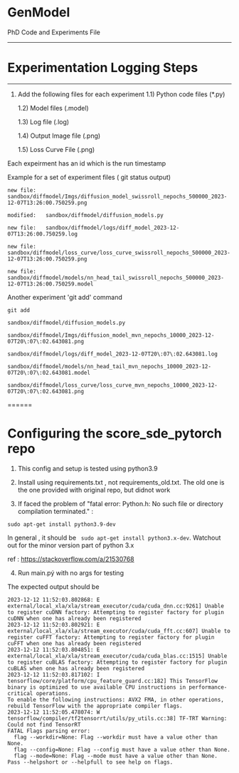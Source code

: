 # GenModel
PhD Code and Experiments File
____

# Experimentation Logging Steps
___
1) Add the following files for each experiment 
    1.1) Python code files (*.py)

    1.2) Model files (.model)
    
    1.3) Log file (.log)
    
    1.4) Output Image file (.png)
    
    1.5) Loss Curve File (.png)

Each expeirment has an id which is the run timestamp 

Example for a set of experiment files ( git status output)
 	
 	new file:   sandbox/diffmodel/Imgs/diffusion_model_swissroll_nepochs_500000_2023-12-07T13:26:00.750259.png
    
    modified:   sandbox/diffmodel/diffusion_models.py
    
    new file:   sandbox/diffmodel/logs/diff_model_2023-12-07T13:26:00.750259.log
    
    new file:   sandbox/diffmodel/loss_curve/loss_curve_swissroll_nepochs_500000_2023-12-07T13:26:00.750259.png
    
    new file:   sandbox/diffmodel/models/nn_head_tail_swissroll_nepochs_500000_2023-12-07T13:26:00.750259.model

Another experiment 'git add' command

	git add 

	sandbox/diffmodel/diffusion_models.py 

	sandbox/diffmodel/Imgs/diffusion_model_mvn_nepochs_10000_2023-12-07T20\:07\:02.643081.png 

	sandbox/diffmodel/logs/diff_model_2023-12-07T20\:07\:02.643081.log 

	sandbox/diffmodel/models/nn_head_tail_mvn_nepochs_10000_2023-12-07T20\:07\:02.643081.model 

	sandbox/diffmodel/loss_curve/loss_curve_mvn_nepochs_10000_2023-12-07T20\:07\:02.643081.png 


======
# Configuring the score_sde_pytorch repo

1. This config and setup is tested using python3.9

2. Install using requirements.txt , not requirements_old.txt. The old one is the one provided with original repo, but didnot work

3. If faced the problem of "fatal error: Python.h: No such file or directory compilation terminated." :

```
sudo apt-get install python3.9-dev
```

In general , it should be ``` sudo apt-get install python3.x-dev```. Watchout out for the minor version part of python 3.x

ref : https://stackoverflow.com/a/21530768 

4. Run main.pý with no args for testing

The expected output should be 


```
2023-12-12 11:52:03.802868: E external/local_xla/xla/stream_executor/cuda/cuda_dnn.cc:9261] Unable to register cuDNN factory: Attempting to register factory for plugin cuDNN when one has already been registered
2023-12-12 11:52:03.802921: E external/local_xla/xla/stream_executor/cuda/cuda_fft.cc:607] Unable to register cuFFT factory: Attempting to register factory for plugin cuFFT when one has already been registered
2023-12-12 11:52:03.804851: E external/local_xla/xla/stream_executor/cuda/cuda_blas.cc:1515] Unable to register cuBLAS factory: Attempting to register factory for plugin cuBLAS when one has already been registered
2023-12-12 11:52:03.817102: I tensorflow/core/platform/cpu_feature_guard.cc:182] This TensorFlow binary is optimized to use available CPU instructions in performance-critical operations.
To enable the following instructions: AVX2 FMA, in other operations, rebuild TensorFlow with the appropriate compiler flags.
2023-12-12 11:52:05.478074: W tensorflow/compiler/tf2tensorrt/utils/py_utils.cc:38] TF-TRT Warning: Could not find TensorRT
FATAL Flags parsing error:
  flag --workdir=None: Flag --workdir must have a value other than None.
  flag --config=None: Flag --config must have a value other than None.
  flag --mode=None: Flag --mode must have a value other than None.
Pass --helpshort or --helpfull to see help on flags.
```